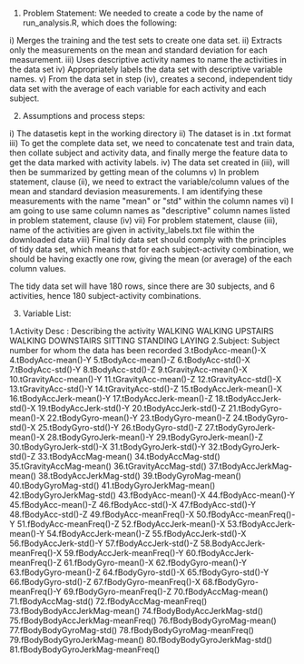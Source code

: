1) Problem Statement: We needed to create a code by the name of run_analysis.R, which does the following:

i) Merges the training and the test sets to create one data set. 
ii) Extracts only the measurements on the mean and standard deviation for each measurement. 
iii) Uses descriptive activity names to name the activities in the data set 
iv) Appropriately labels the data set with descriptive variable names. 
v) From the data set in step (iv), creates a second, independent tidy data set with the average of each variable for each activity and each subject.

2) Assumptions and process steps: 

i) The datasetis kept in the working directory
ii) The dataset is in .txt format
iii) To get the complete data set, we need to concatenate test and train data, then collate subject and activity data, and finally merge the feature data to get the data marked with activity labels. 
iv) The data set created in (iii), will then be summarized by getting mean of the columns
v) In problem statement, clause (ii), we need to extract the variable/column values of the mean and standard deviasion measurements. I am identifying these measurements with the name "mean" or "std" within the column names 
vi) I am going to use same column names as "descriptive" column names listed in problem statement, clause (iv) 
vii) For problem statement, clause (iii), name of the activities are given in activity_labels.txt file within the downloaded data 
viii) Final tidy data set should comply with the principles of tidy data set, which means that for each subject-activity combination, we should be having exactly one row, giving the mean (or average) of the each column values. 

The tidy data set will have 180 rows, since there are 30 subjects, and 6 activities, hence 180 subject-activity combinations.

3) Variable List:

1.Activity Desc : Describing the activity WALKING WALKING UPSTAIRS WALKING DOWNSTAIRS SITTING STANDING LAYING
2.Subject: Subject number for whom the data has been recorded
3.tBodyAcc-mean()-X
4.tBodyAcc-mean()-Y
5.tBodyAcc-mean()-Z
6.tBodyAcc-std()-X
7.tBodyAcc-std()-Y
8.tBodyAcc-std()-Z
9.tGravityAcc-mean()-X
10.tGravityAcc-mean()-Y
11.tGravityAcc-mean()-Z
12.tGravityAcc-std()-X
13.tGravityAcc-std()-Y
14.tGravityAcc-std()-Z
15.tBodyAccJerk-mean()-X
16.tBodyAccJerk-mean()-Y
17.tBodyAccJerk-mean()-Z
18.tBodyAccJerk-std()-X
19.tBodyAccJerk-std()-Y
20.tBodyAccJerk-std()-Z
21.tBodyGyro-mean()-X
22.tBodyGyro-mean()-Y
23.tBodyGyro-mean()-Z
24.tBodyGyro-std()-X
25.tBodyGyro-std()-Y
26.tBodyGyro-std()-Z
27.tBodyGyroJerk-mean()-X
28.tBodyGyroJerk-mean()-Y
29.tBodyGyroJerk-mean()-Z
30.tBodyGyroJerk-std()-X
31.tBodyGyroJerk-std()-Y
32.tBodyGyroJerk-std()-Z
33.tBodyAccMag-mean()
34.tBodyAccMag-std()
35.tGravityAccMag-mean()
36.tGravityAccMag-std()
37.tBodyAccJerkMag-mean()
38.tBodyAccJerkMag-std()
39.tBodyGyroMag-mean()
40.tBodyGyroMag-std()
41.tBodyGyroJerkMag-mean()
42.tBodyGyroJerkMag-std()
43.fBodyAcc-mean()-X
44.fBodyAcc-mean()-Y
45.fBodyAcc-mean()-Z
46.fBodyAcc-std()-X
47.fBodyAcc-std()-Y
48.fBodyAcc-std()-Z
49.fBodyAcc-meanFreq()-X
50.fBodyAcc-meanFreq()-Y
51.fBodyAcc-meanFreq()-Z
52.fBodyAccJerk-mean()-X
53.fBodyAccJerk-mean()-Y
54.fBodyAccJerk-mean()-Z
55.fBodyAccJerk-std()-X
56.fBodyAccJerk-std()-Y
57.fBodyAccJerk-std()-Z
58.BodyAccJerk-meanFreq()-X
59.fBodyAccJerk-meanFreq()-Y
60.fBodyAccJerk-meanFreq()-Z
61.fBodyGyro-mean()-X
62.fBodyGyro-mean()-Y
63.fBodyGyro-mean()-Z
64.fBodyGyro-std()-X
65.fBodyGyro-std()-Y
66.fBodyGyro-std()-Z
67.fBodyGyro-meanFreq()-X
68.fBodyGyro-meanFreq()-Y
69.fBodyGyro-meanFreq()-Z
70.fBodyAccMag-mean()
71.fBodyAccMag-std()
72.fBodyAccMag-meanFreq()
73.fBodyBodyAccJerkMag-mean()
74.fBodyBodyAccJerkMag-std()
75.fBodyBodyAccJerkMag-meanFreq()
76.fBodyBodyGyroMag-mean()
77.fBodyBodyGyroMag-std()
78.fBodyBodyGyroMag-meanFreq()
79.fBodyBodyGyroJerkMag-mean()
80.fBodyBodyGyroJerkMag-std()
81.fBodyBodyGyroJerkMag-meanFreq()
